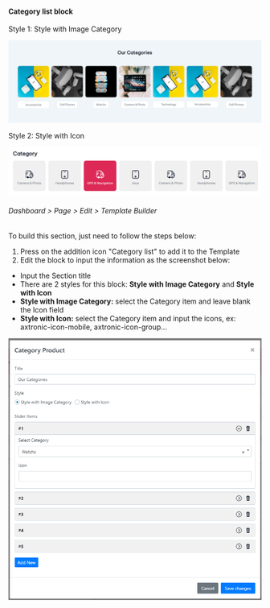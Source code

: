 #### Category list block

Style 1: Style with Image Category

![](/assets/images/ax-category-list/7c59ce31c83d4629664a5112a6325e7e.png)

Style 2: Style with Icon

![](/assets/images/ax-category-list/32cebfcf9fdb9f49d67a690804162671.png)

###### Dashboard &gt; Page &gt; Edit &gt; Template Builder 

 To build this section, just need to follow the steps below:

1. Press on the addition icon "Category list" to add it to the Template
2. Edit the block to input the information as the screenshot below:
 
- Input the Section title
- There are 2 styles for this block: **Style with Image Category** and **Style with Icon**
- **Style with Image Category:** select the Category item and leave blank the Icon field
- **Style with Icon:** select the Category item and input the icons, ex: axtronic-icon-mobile, axtronic-icon-group...
 
![](/assets/images/ax-category-list/b9ed951fa41c2526f19565bb1c42fed6.png)